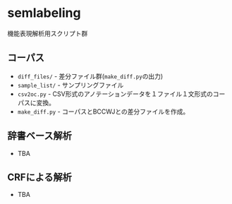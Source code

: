 # semlabeling
機能表現解析用スクリプト群

## コーパス
- `diff_files/` - 差分ファイル群(`make_diff.py`の出力)
- `sample_list/` - サンプリングファイル
- `csv2oc.py` - CSV形式のアノテーションデータを１ファイル１文形式のコーパスに変換。
- `make_diff.py` - コーパスとBCCWJとの差分ファイルを作成。

## 辞書ベース解析
- TBA

## CRFによる解析
- TBA